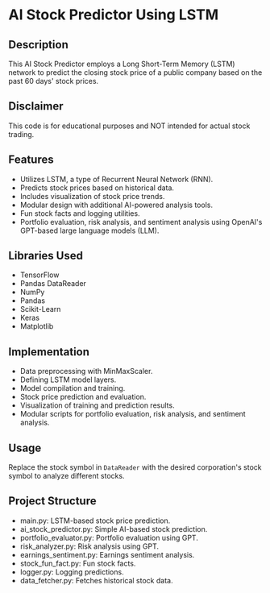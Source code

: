 # AI Stock Predictor Using LSTM

## Description
This AI Stock Predictor employs a Long Short-Term Memory (LSTM) network to predict the closing stock price of a public company based on the past 60 days' stock prices. 

## Disclaimer
This code is for educational purposes and NOT intended for actual stock trading.

## Features
- Utilizes LSTM, a type of Recurrent Neural Network (RNN).
- Predicts stock prices based on historical data.
- Includes visualization of stock price trends.
- Modular design with additional AI-powered analysis tools.
- Fun stock facts and logging utilities.
- Portfolio evaluation, risk analysis, and sentiment analysis using OpenAI's GPT-based large language models (LLM).


## Libraries Used
- TensorFlow
- Pandas DataReader
- NumPy
- Pandas
- Scikit-Learn
- Keras
- Matplotlib

## Implementation
- Data preprocessing with MinMaxScaler.
- Defining LSTM model layers.
- Model compilation and training.
- Stock price prediction and evaluation.
- Visualization of training and prediction results.
- Modular scripts for portfolio evaluation, risk analysis, and sentiment analysis.

## Usage
Replace the stock symbol in `DataReader` with the desired corporation's stock symbol to analyze different stocks.

## Project Structure
- main.py: LSTM-based stock price prediction.
- ai_stock_predictor.py: Simple AI-based stock prediction.
- portfolio_evaluator.py: Portfolio evaluation using GPT.
- risk_analyzer.py: Risk analysis using GPT.
- earnings_sentiment.py: Earnings sentiment analysis.
- stock_fun_fact.py: Fun stock facts.
- logger.py: Logging predictions.
- data_fetcher.py: Fetches historical stock data.